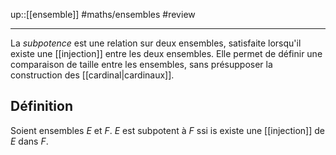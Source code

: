 up::[[ensemble]]
#maths/ensembles #review 

----
La _subpotence_ est une relation sur deux ensembles, satisfaite lorsqu'il existe une [[injection]] entre les deux ensembles.
Elle permet de définir une comparaison de taille entre les ensembles, sans présupposer la construction des [[cardinal|cardinaux]].

## Définition
Soient ensembles $E$ et $F$.
$E$ est subpotent à $F$ ssi is existe une [[injection]] de $E$ dans $F$.

